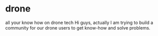 # drone
all your know how on drone tech 
Hi guys, actually I am trying to build a community for our drone users to get know-how and solve problems.   
